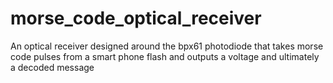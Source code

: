 # morse_code_optical_receiver
An optical receiver designed around the bpx61 photodiode that takes morse code pulses from a smart phone flash and outputs a voltage and ultimately a decoded message
